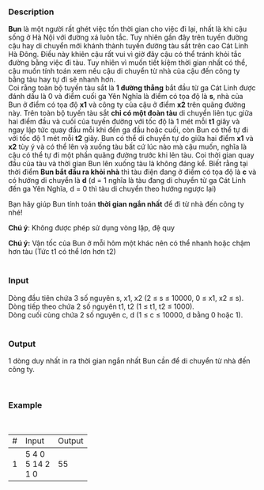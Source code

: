 ### Description

**Bun** là một người rất ghét việc tốn thời gian cho việc đi lại, nhất là khi cậu sống ở Hà Nội với đường xá luôn tắc. Tuy nhiên gần đây trên tuyến đường cậu hay di chuyển mới khánh thành tuyến đường tàu sắt trên cao Cát Linh Hà Đông. Điều này khiên cậu rất vui vì giờ đây cậu có thể tránh khỏi tắc đường bằng việc đi tàu. Tuy nhiên vì muốn tiết kiệm thời gian nhất có thể, cậu muốn tính toán xem nếu cậu di chuyển từ nhà của cậu đến công ty bằng tàu hay tự đi sẽ nhanh hơn. <br>
Coi rằng toàn bộ tuyến tàu sắt là **1 đường thẳng** bắt đầu từ ga Cát Linh được đánh dấu là 0 và điểm cuối ga Yên Nghĩa là điểm có tọa độ là **s**, nhà của Bun ở điểm có tọa độ **x1** và công ty của cậu ở điểm **x2** trên quãng đường này. Trên toàn bộ tuyến tàu sắt **chỉ có một đoàn tàu** di chuyển liên tục giữa hai điểm đầu và cuối của tuyến đường với tốc độ là 1 mét mỗi **t1** giây và ngay lập tức quay đầu mỗi khi đến ga đầu hoặc cuối, còn Bun có thể tự đi với tốc độ 1 mét mỗi **t2** giây. Bun có thể di chuyển tự do giữa hai điểm **x1** và **x2** tùy ý và có thể lên và xuống tàu bất cứ lúc nào mà cậu muốn, nghĩa là cậu có thể tự đi một phần quãng đường trước khi lên tàu. Coi thời gian quay đầu của tàu và thời gian Bun lên xuống tàu là không đáng kể. Biết rằng tại thời điểm **Bun bắt đầu ra khỏi nhà** thì tàu điện đang ở điểm có tọa độ là **c** và có hướng di chuyển là **d** (d = 1 nghĩa là tàu đang di chuyển từ ga Cát Linh đến ga Yên Nghĩa, d = 0 thì tàu di chuyển theo hướng ngược lại) <br>

Bạn hãy giúp Bun tính toán **thời gian ngắn nhất** để đi từ nhà đến công ty nhé! <br>

**Chú ý**: Không được phép sử dụng vòng lặp, đệ quy

**Chú ý:** Vận tốc của Bun ở mỗi hôm một khác nên có thể nhanh hoặc chậm hơn tàu (Tức t1 có thể lơn hơn t2)
<br><br>

### Input

Dòng đầu tiên chứa 3 số nguyên s, x1, x2 (2 &leq; s &leq; 10000, 0 &leq; x1, x2 &leq; s).
<br>
Dòng tiếp theo chứa 2 số nguyên t1, t2 (1 &leq; t1, t2 &leq; 1000).
<br>
Dòng cuối cùng chứa 2 số nguyên c, d (1 &leq; c &leq; 10000, d bằng 0 hoặc 1).
<br><br>

### Output

1 dòng duy nhất in ra thời gian ngắn nhất Bun cần để di chuyển từ nhà đến công ty.

<br>

### Example

<br>
<table>
<tr>
    <td>#</td>
    <td>Input</td>
    <td>Output</td>
</tr>
<tbody>
<tr>
    <td>1</td>
    <td>
        5 4 0<br>
        5 14 2<br>
        1 0<br>
    </td>
    <td>
        55<br>
    </td>
</tr>

</tbody>
</table>
